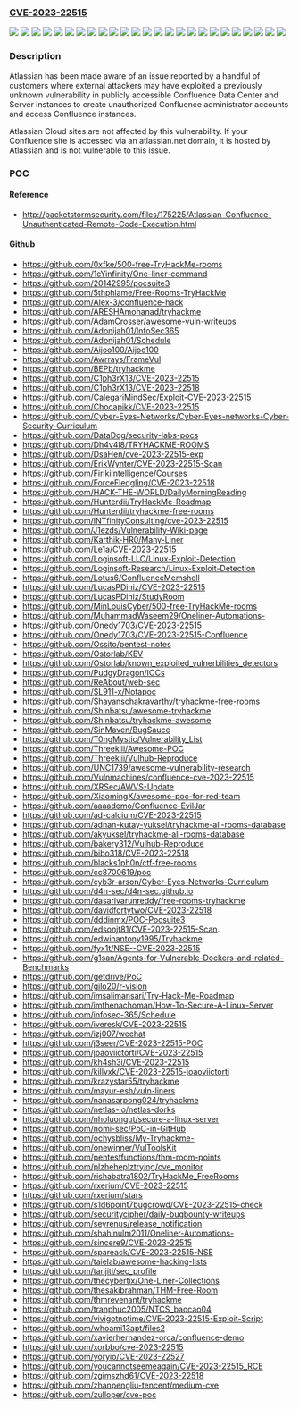 ### [CVE-2023-22515](https://cve.mitre.org/cgi-bin/cvename.cgi?name=CVE-2023-22515)
![](https://img.shields.io/static/v1?label=Product&message=Confluence%20Data%20Center&color=blue)
![](https://img.shields.io/static/v1?label=Product&message=Confluence%20Server&color=blue)
![](https://img.shields.io/static/v1?label=Version&message=%3E%3D%208.0.0%20&color=brightgreen)
![](https://img.shields.io/static/v1?label=Version&message=%3E%3D%208.0.1%20&color=brightgreen)
![](https://img.shields.io/static/v1?label=Version&message=%3E%3D%208.0.2%20&color=brightgreen)
![](https://img.shields.io/static/v1?label=Version&message=%3E%3D%208.0.3%20&color=brightgreen)
![](https://img.shields.io/static/v1?label=Version&message=%3E%3D%208.1.3%20&color=brightgreen)
![](https://img.shields.io/static/v1?label=Version&message=%3E%3D%208.1.4%20&color=brightgreen)
![](https://img.shields.io/static/v1?label=Version&message=%3E%3D%208.2.0%20&color=brightgreen)
![](https://img.shields.io/static/v1?label=Version&message=%3E%3D%208.2.1%20&color=brightgreen)
![](https://img.shields.io/static/v1?label=Version&message=%3E%3D%208.2.2%20&color=brightgreen)
![](https://img.shields.io/static/v1?label=Version&message=%3E%3D%208.2.3%20&color=brightgreen)
![](https://img.shields.io/static/v1?label=Version&message=%3E%3D%208.3.0%20&color=brightgreen)
![](https://img.shields.io/static/v1?label=Version&message=%3E%3D%208.3.1%20&color=brightgreen)
![](https://img.shields.io/static/v1?label=Version&message=%3E%3D%208.3.2%20&color=brightgreen)
![](https://img.shields.io/static/v1?label=Version&message=%3E%3D%208.4.0%20&color=brightgreen)
![](https://img.shields.io/static/v1?label=Version&message=%3E%3D%208.4.1%20&color=brightgreen)
![](https://img.shields.io/static/v1?label=Version&message=%3E%3D%208.4.2%20&color=brightgreen)
![](https://img.shields.io/static/v1?label=Version&message=%3E%3D%208.5.0%20&color=brightgreen)
![](https://img.shields.io/static/v1?label=Version&message=%3E%3D%208.5.1%20&color=brightgreen)
![](https://img.shields.io/static/v1?label=Version&message=&color=brightgreen)
![](https://img.shields.io/static/v1?label=Version&message=8.0.0%20&color=brightgreen)
![](https://img.shields.io/static/v1?label=Version&message=8.4.0%20&color=brightgreen)
![](https://img.shields.io/static/v1?label=Version&message=8.5.0%20&color=brightgreen)
![](https://img.shields.io/static/v1?label=Vulnerability&message=BASM%20(Broken%20Authentication%20%26%20Session%20Management)&color=brightgreen)

### Description

Atlassian has been made aware of an issue reported by a handful of customers where external attackers may have exploited a previously unknown vulnerability in publicly accessible Confluence Data Center and Server instances to create unauthorized Confluence administrator accounts and access Confluence instances. Atlassian Cloud sites are not affected by this vulnerability. If your Confluence site is accessed via an atlassian.net domain, it is hosted by Atlassian and is not vulnerable to this issue. 

### POC

#### Reference
- http://packetstormsecurity.com/files/175225/Atlassian-Confluence-Unauthenticated-Remote-Code-Execution.html

#### Github
- https://github.com/0xfke/500-free-TryHackMe-rooms
- https://github.com/1cYinfinity/One-liner-command
- https://github.com/20142995/pocsuite3
- https://github.com/5thphlame/Free-Rooms-TryHackMe
- https://github.com/AIex-3/confluence-hack
- https://github.com/ARESHAmohanad/tryhackme
- https://github.com/AdamCrosser/awesome-vuln-writeups
- https://github.com/Adonijah01/InfoSec365
- https://github.com/Adonijah01/Schedule
- https://github.com/Aijoo100/Aijoo100
- https://github.com/Awrrays/FrameVul
- https://github.com/BEPb/tryhackme
- https://github.com/C1ph3rX13/CVE-2023-22515
- https://github.com/C1ph3rX13/CVE-2023-22518
- https://github.com/CalegariMindSec/Exploit-CVE-2023-22515
- https://github.com/Chocapikk/CVE-2023-22515
- https://github.com/Cyber-Eyes-Networks/Cyber-Eyes-networks-Cyber-Security-Curriculum
- https://github.com/DataDog/security-labs-pocs
- https://github.com/Dh4v4l8/TRYHACKME-ROOMS
- https://github.com/DsaHen/cve-2023-22515-exp
- https://github.com/ErikWynter/CVE-2023-22515-Scan
- https://github.com/FirikiIntelligence/Courses
- https://github.com/ForceFledgling/CVE-2023-22518
- https://github.com/HACK-THE-WORLD/DailyMorningReading
- https://github.com/Hunterdii/TryHackMe-Roadmap
- https://github.com/Hunterdii/tryhackme-free-rooms
- https://github.com/INTfinityConsulting/cve-2023-22515
- https://github.com/J1ezds/Vulnerability-Wiki-page
- https://github.com/Karthik-HR0/Many-Liner
- https://github.com/Le1a/CVE-2023-22515
- https://github.com/Loginsoft-LLC/Linux-Exploit-Detection
- https://github.com/Loginsoft-Research/Linux-Exploit-Detection
- https://github.com/Lotus6/ConfluenceMemshell
- https://github.com/LucasPDiniz/CVE-2023-22515
- https://github.com/LucasPDiniz/StudyRoom
- https://github.com/MinLouisCyber/500-free-TryHackMe-rooms
- https://github.com/MuhammadWaseem29/Oneliner-Automations-
- https://github.com/Onedy1703/CVE-2023-22515
- https://github.com/Onedy1703/CVE-2023-22515-Confluence
- https://github.com/Ossito/pentest-notes
- https://github.com/Ostorlab/KEV
- https://github.com/Ostorlab/known_exploited_vulnerbilities_detectors
- https://github.com/PudgyDragon/IOCs
- https://github.com/ReAbout/web-sec
- https://github.com/SL911-x/Notapoc
- https://github.com/Shayanschakravarthy/tryhackme-free-rooms
- https://github.com/Shinbatsu/awesome-tryhackme
- https://github.com/Shinbatsu/tryhackme-awesome
- https://github.com/SinMaven/BugSauce
- https://github.com/T0ngMystic/Vulnerability_List
- https://github.com/Threekiii/Awesome-POC
- https://github.com/Threekiii/Vulhub-Reproduce
- https://github.com/UNC1739/awesome-vulnerability-research
- https://github.com/Vulnmachines/confluence-cve-2023-22515
- https://github.com/XRSec/AWVS-Update
- https://github.com/XiaomingX/awesome-poc-for-red-team
- https://github.com/aaaademo/Confluence-EvilJar
- https://github.com/ad-calcium/CVE-2023-22515
- https://github.com/adnan-kutay-yuksel/tryhackme-all-rooms-database
- https://github.com/akyuksel/tryhackme-all-rooms-database
- https://github.com/bakery312/Vulhub-Reproduce
- https://github.com/bibo318/CVE-2023-22518
- https://github.com/blacks1ph0n/ctf-free-rooms
- https://github.com/cc8700619/poc
- https://github.com/cyb3r-arson/Cyber-Eyes-Networks-Curriculum
- https://github.com/d4n-sec/d4n-sec.github.io
- https://github.com/dasarivarunreddy/free-rooms-tryhackme
- https://github.com/davidfortytwo/CVE-2023-22518
- https://github.com/dddinmx/POC-Pocsuite3
- https://github.com/edsonjt81/CVE-2023-22515-Scan.
- https://github.com/edwinantony1995/Tryhackme
- https://github.com/fyx1t/NSE--CVE-2023-22515
- https://github.com/g1san/Agents-for-Vulnerable-Dockers-and-related-Benchmarks
- https://github.com/getdrive/PoC
- https://github.com/gilo20/r-vision
- https://github.com/imsalimansari/Try-Hack-Me-Roadmap
- https://github.com/imthenachoman/How-To-Secure-A-Linux-Server
- https://github.com/infosec-365/Schedule
- https://github.com/iveresk/CVE-2023-22515
- https://github.com/izj007/wechat
- https://github.com/j3seer/CVE-2023-22515-POC
- https://github.com/joaoviictorti/CVE-2023-22515
- https://github.com/kh4sh3i/CVE-2023-22515
- https://github.com/killvxk/CVE-2023-22515-joaoviictorti
- https://github.com/krazystar55/tryhackme
- https://github.com/mayur-esh/vuln-liners
- https://github.com/nanasarpong024/tryhackme
- https://github.com/netlas-io/netlas-dorks
- https://github.com/nholuongut/secure-a-linux-server
- https://github.com/nomi-sec/PoC-in-GitHub
- https://github.com/ochysbliss/My-Tryhackme-
- https://github.com/onewinner/VulToolsKit
- https://github.com/pentestfunctions/thm-room-points
- https://github.com/plzheheplztrying/cve_monitor
- https://github.com/rishabatra1802/TryHackMe_FreeRooms
- https://github.com/rxerium/CVE-2023-22515
- https://github.com/rxerium/stars
- https://github.com/s1d6point7bugcrowd/CVE-2023-22515-check
- https://github.com/securitycipher/daily-bugbounty-writeups
- https://github.com/seyrenus/release_notification
- https://github.com/shahinulm2011/Oneliner-Automations-
- https://github.com/sincere9/CVE-2023-22515
- https://github.com/spareack/CVE-2023-22515-NSE
- https://github.com/taielab/awesome-hacking-lists
- https://github.com/tanjiti/sec_profile
- https://github.com/thecybertix/One-Liner-Collections
- https://github.com/thesakibrahman/THM-Free-Room
- https://github.com/thmrevenant/tryhackme
- https://github.com/tranphuc2005/NTCS_baocao04
- https://github.com/vivigotnotime/CVE-2023-22515-Exploit-Script
- https://github.com/whoami13apt/files2
- https://github.com/xavierhernandez-orca/confluence-demo
- https://github.com/xorbbo/cve-2023-22515
- https://github.com/yoryio/CVE-2023-22527
- https://github.com/youcannotseemeagain/CVE-2023-22515_RCE
- https://github.com/zgimszhd61/CVE-2023-22518
- https://github.com/zhanpengliu-tencent/medium-cve
- https://github.com/zulloper/cve-poc

